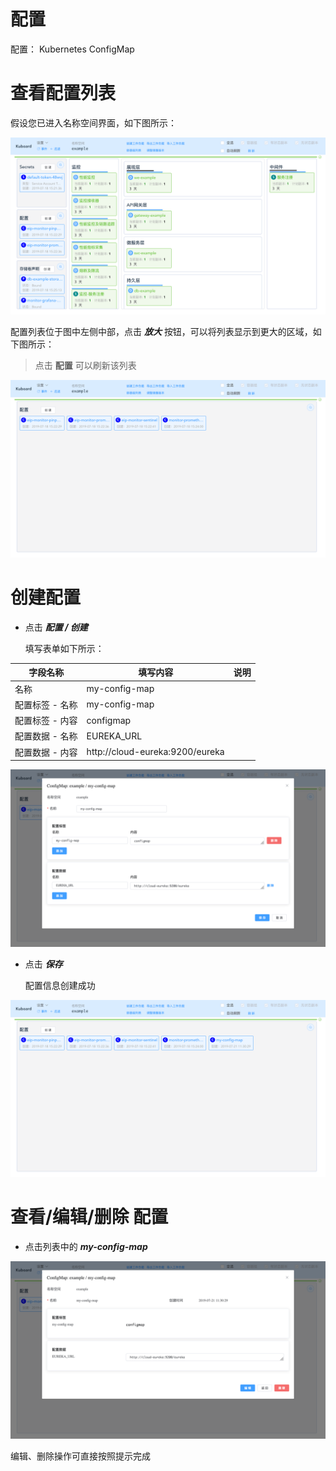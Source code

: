 # 配置

配置： Kubernetes ConfigMap

# 查看配置列表

假设您已进入名称空间界面，如下图所示：

![image-20190721110355464](./secrets.assets/image-20190721110355464.png)

配置列表位于图中左侧中部，点击 ***放大*** 按钮，可以将列表显示到更大的区域，如下图所示：

> 点击 **配置** 可以刷新该列表

![image-20190721112353077](./configMap.assets/image-20190721112353077.png)



# 创建配置

* 点击 ***配置 / 创建***

  填写表单如下所示：

| 字段名称        | 填写内容                        | 说明 |
| --------------- | ------------------------------- | ---- |
| 名称            | my-config-map                   |      |
| 配置标签 - 名称 | my-config-map                   |      |
| 配置标签 - 内容 | configmap                       |      |
| 配置数据 - 名称 | EUREKA_URL                      |      |
| 配置数据 - 内容 | http://cloud-eureka:9200/eureka |      |

![image-20190721112624128](./configMap.assets/image-20190721112624128.png)

* 点击 ***保存***

  配置信息创建成功

![image-20190721113050608](./configMap.assets/image-20190721113050608.png)

# 查看/编辑/删除 配置

* 点击列表中的 ***my-config-map***

![image-20190721113155991](./configMap.assets/image-20190721113155991.png)

编辑、删除操作可直接按照提示完成